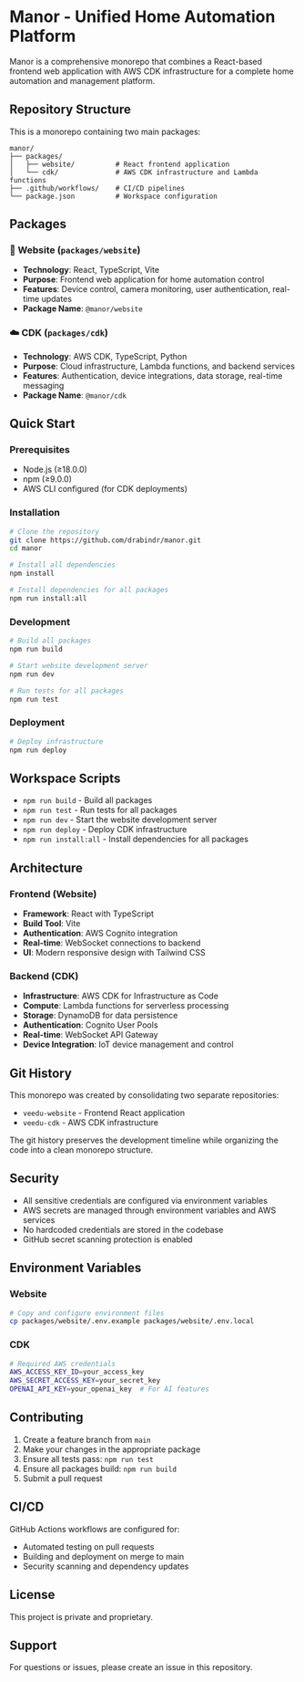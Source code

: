 # Manor - Unified Home Automation Platform

Manor is a comprehensive monorepo that combines a React-based frontend web application with AWS CDK infrastructure for a complete home automation and management platform.

## Repository Structure

This is a monorepo containing two main packages:

```
manor/
├── packages/
│   ├── website/          # React frontend application
│   └── cdk/              # AWS CDK infrastructure and Lambda functions
├── .github/workflows/    # CI/CD pipelines
└── package.json          # Workspace configuration
```

## Packages

### 📱 Website (`packages/website`)
- **Technology**: React, TypeScript, Vite
- **Purpose**: Frontend web application for home automation control
- **Features**: Device control, camera monitoring, user authentication, real-time updates
- **Package Name**: `@manor/website`

### ☁️ CDK (`packages/cdk`)
- **Technology**: AWS CDK, TypeScript, Python
- **Purpose**: Cloud infrastructure, Lambda functions, and backend services
- **Features**: Authentication, device integrations, data storage, real-time messaging
- **Package Name**: `@manor/cdk`

## Quick Start

### Prerequisites
- Node.js (≥18.0.0)
- npm (≥9.0.0)
- AWS CLI configured (for CDK deployments)

### Installation
```bash
# Clone the repository
git clone https://github.com/drabindr/manor.git
cd manor

# Install all dependencies
npm install

# Install dependencies for all packages
npm run install:all
```

### Development
```bash
# Build all packages
npm run build

# Start website development server
npm run dev

# Run tests for all packages
npm run test
```

### Deployment
```bash
# Deploy infrastructure
npm run deploy
```

## Workspace Scripts

- `npm run build` - Build all packages
- `npm run test` - Run tests for all packages  
- `npm run dev` - Start the website development server
- `npm run deploy` - Deploy CDK infrastructure
- `npm run install:all` - Install dependencies for all packages

## Architecture

### Frontend (Website)
- **Framework**: React with TypeScript
- **Build Tool**: Vite
- **Authentication**: AWS Cognito integration
- **Real-time**: WebSocket connections to backend
- **UI**: Modern responsive design with Tailwind CSS

### Backend (CDK)
- **Infrastructure**: AWS CDK for Infrastructure as Code
- **Compute**: Lambda functions for serverless processing
- **Storage**: DynamoDB for data persistence
- **Authentication**: Cognito User Pools
- **Real-time**: WebSocket API Gateway
- **Device Integration**: IoT device management and control

## Git History

This monorepo was created by consolidating two separate repositories:
- `veedu-website` - Frontend React application
- `veedu-cdk` - AWS CDK infrastructure

The git history preserves the development timeline while organizing the code into a clean monorepo structure.

## Security

- All sensitive credentials are configured via environment variables
- AWS secrets are managed through environment variables and AWS services
- No hardcoded credentials are stored in the codebase
- GitHub secret scanning protection is enabled

## Environment Variables

### Website
```bash
# Copy and configure environment files
cp packages/website/.env.example packages/website/.env.local
```

### CDK
```bash
# Required AWS credentials
AWS_ACCESS_KEY_ID=your_access_key
AWS_SECRET_ACCESS_KEY=your_secret_key
OPENAI_API_KEY=your_openai_key  # For AI features
```

## Contributing

1. Create a feature branch from `main`
2. Make your changes in the appropriate package
3. Ensure all tests pass: `npm run test`
4. Ensure all packages build: `npm run build`
5. Submit a pull request

## CI/CD

GitHub Actions workflows are configured for:
- Automated testing on pull requests
- Building and deployment on merge to main
- Security scanning and dependency updates

## License

This project is private and proprietary.

## Support

For questions or issues, please create an issue in this repository.
